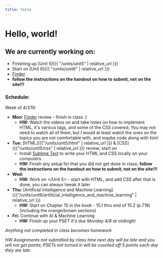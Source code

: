 ```yaml
---
title: false
---
```


# Hello, world!

## We are currently working on:
* Finishing up [Unit 5]({{ "/units/unit5" | relative_url }})
* Start on [Unit 6]({{ "/units/unit6" | relative_url }})
* [Finder](https://docs.cs50.net/2018/ap/problems/finder/finder.html)
* [</Unit5>](http://docs.cs50.net/2018/ap/problems/unit5/unit5.html) **follow the instructions on the handout on how to submit, not on the site!!!**

### Schedule:

Week of 4/1/19:
  - **Mon:** [Finder](https://docs.cs50.net/2018/ap/problems/finder/finder.html) review - finish in class :)
    - **HW:** Watch the videos on [</Unit5>](http://docs.cs50.net/2018/ap/problems/unit5/unit5.html) and take notes on how to implement HTML, it's various tags, and some of the CSS covered; You may not need to watch all of them, but I would at least watch the ones on the topics you are not comfortable with, and maybe code along with him!
  - **Tue:** [HTML]({{"/units/unit5/html" | relative_url }}) & [CSS]({{"/units/unit5/css" | relative_url }}) review; start on [</Unit5>](http://docs.cs50.net/2018/ap/problems/unit5/unit5.html)
    - Install [Sublime Text](http://www.sublimetext.com/) to write your HTML and CSS locally on your computers
    - **HW:** Finish any setup for [</Unit5>](http://docs.cs50.net/2018/ap/problems/unit5/unit5.html) that you did not get done in class; **follow the instructions on the handout on how to submit, not on the site!!!**
  - **Wed:**
    - **HW:** Work on </Unit 5> - start with HTML, and add CSS after that is done; you can always tweak it later
  - **Thu:** [Artificial Intelligence and Machine Learning]({{"/units/unit6/artificial_intelligence_and_machine_learning" | relative_url }})
    - **HW:** Start on Chapter 15 in the book - 15.1 thru end of 15.2 (p.718) (including the orange/brown sections)
  - **Fri:** Continue with AI & Machine Learning
    - **HW:** Finish up your </Unit5> PSET *it's due Monday 4/8 at midnight*

  *Anything not completed in class becomes homework*

  *HW Assignments not submitted by class time next day will be late and you will not get points; PSETs not turned in will be counted off 5 points each day they are late*


<!--
This is CS50 AP, Harvard University's introduction to the intellectual enterprises of computer science and the art of programming for students in high school, which satisfies the College Board's new AP CS Principles curriculum framework.
-->
<!--
<iframe src="https://www.youtube.com/embed/tZxLMIk_SaY?playlist=GAB6Gm7pTTA"></iframe>
-->
